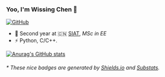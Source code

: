 ### Yoo, I'm Wissing Chen 👋 
[![GitHub](https://img.shields.io/badge/dynamic/json?logo=github&label=GitHub&labelColor=495867&color=495867&query=%24.data.totalSubs&url=https%3A%2F%2Fapi.spencerwoo.com%2Fsubstats%2F%3Fsource%3Dgithub%26queryKey%3Dhayschan&style=flat-square)](https://github.com/WissingChen)

- 🍻 Second year at 🇨🇳 [SIAT](https://www.siat.ac.cn/), _MSc in EE_
- ⚡ Python, C/C++.

[![Anurag's GitHub stats](https://github-readme-stats.vercel.app/api?username=WissingChen&count_private=true&show_icons=true&theme=blue-green)](https://github.com/anuraghazra/github-readme-stats)
<h6>* These nice badges are generated by <a href="https://shields.io/">Shields.io</a> and <a href="https://github.com/spencerwooo/Substats">Substats</a>.</h6>